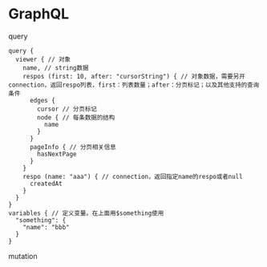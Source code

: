 
# GraphQL

query

	query {
	  viewer { // 对象
	    name, // string数据
	    respos (first: 10, after: "cursorString") { // 对象数据，需要另开connection，返回respo列表，first：列表数量；after：分页标记；以及其他支持的查询条件
	      edges {
	        cursor // 分页标记
	        node { // 每条数据的结构
	          name
	        }
	      }
	      pageInfo { // 分页相关信息
	        hasNextPage
	      }
        } 
        respo (name: "aaa") { // connection，返回指定name的respo或者null
          createdAt
        }
	  }
	}
	variables { // 定义变量。在上面用$something使用
	  "something": {
        "name": "bbb"
	  }
	}

mutation
